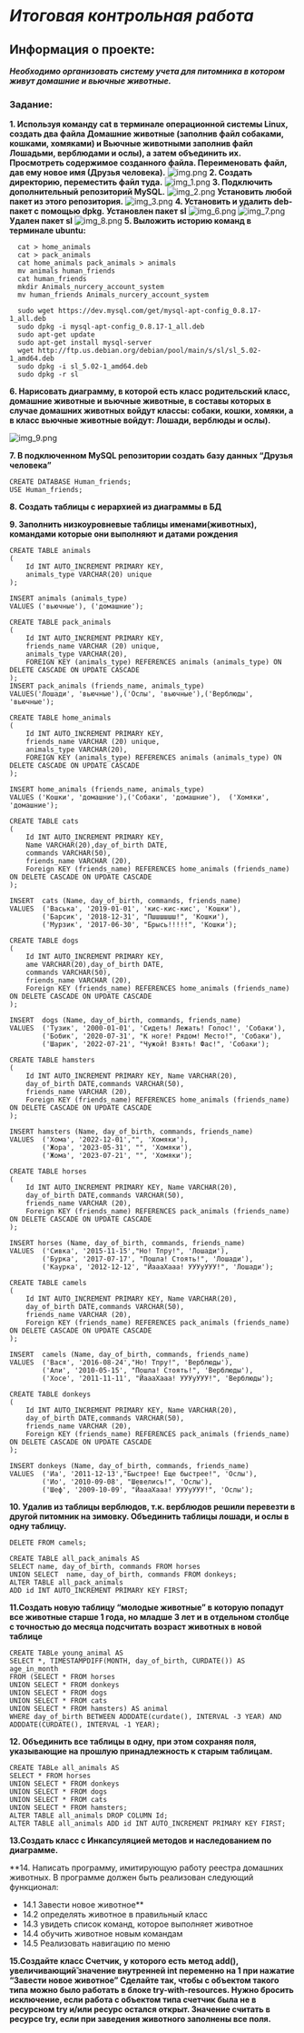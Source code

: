 # *Итоговая контрольная работа*

## Информация о проекте:

_**Необходимо организовать систему учета для питомника в котором живут
домашние и вьючные животные.**_

### Задание:
**1. Используя команду cat в терминале операционной системы Linux, создать
   два файла Домашние животные (заполнив файл собаками, кошками,
   хомяками) и Вьючные животными заполнив файл Лошадьми, верблюдами и
   ослы), а затем объединить их. Просмотреть содержимое созданного файла.
   Переименовать файл, дав ему новое имя (Друзья человека).**
      ![img.png](img.png)
**2. Создать директорию, переместить файл туда.**
      ![img_1.png](img_1.png)
**3. Подключить дополнительный репозиторий MySQL.**
      ![img_2.png](img_2.png)
   **Установить любой пакет из этого репозитория.**
      ![img_3.png](img_3.png)
**4. Установить и удалить deb-пакет с помощью dpkg.**
**Установлен пакет sl**
      ![img_6.png](img_6.png)
      ![img_7.png](img_7.png)
**Удален пакет sl**
      ![img_8.png](img_8.png)
**5. Выложить историю команд в терминале ubuntu:**
      
      cat > home_animals
      cat > pack_animals
      cat home_animals pack_animals > animals 
      mv animals human_friends
      cat human_friends
      mkdir Animals_nurcery_account_system
      mv human_friends Animals_nurcery_account_system

      sudo wget https://dev.mysql.com/get/mysql-apt-config_0.8.17-1_all.deb
      sudo dpkg -i mysql-apt-config_0.8.17-1_all.deb
      sudo apt-get update 
      sudo apt-get install mysql-server
      wget http://ftp.us.debian.org/debian/pool/main/s/sl/sl_5.02-1_amd64.deb
      sudo dpkg -i sl_5.02-1_amd64.deb
      sudo dpkg -r sl

**6. Нарисовать диаграмму, в которой есть класс родительский класс, домашние
   животные и вьючные животные, в составы которых в случае домашних
   животных войдут классы: собаки, кошки, хомяки, а в класс вьючные животные
   войдут: Лошади, верблюды и ослы).**

   ![img_9.png](img_9.png)

**7. В подключенном MySQL репозитории создать базу данных “Друзья
   человека”**
    
    CREATE DATABASE Human_friends;
    USE Human_friends;

**8. Создать таблицы с иерархией из диаграммы в БД**

**9. Заполнить низкоуровневые таблицы именами(животных), командами
которые они выполняют и датами рождения**

    CREATE TABLE animals
    (
        Id INT AUTO_INCREMENT PRIMARY KEY,
        animals_type VARCHAR(20) unique
    );

    INSERT animals (animals_type)
    VALUES ('вьючные'), ('домашние'); 

    CREATE TABLE pack_animals
    (
        Id INT AUTO_INCREMENT PRIMARY KEY, 
        friends_name VARCHAR (20) unique, 
        animals_type VARCHAR(20), 
        FOREIGN KEY (animals_type) REFERENCES animals (animals_type) ON DELETE CASCADE ON UPDATE CASCADE
    );
    INSERT pack_animals (friends_name, animals_type)
    VALUES('Лошади', 'вьючные'),('Ослы', 'вьючные'),('Верблюды', 'вьючные');    
    
    CREATE TABLE home_animals
    ( 
        Id INT AUTO_INCREMENT PRIMARY KEY, 
        friends_name VARCHAR (20) unique, 
        animals_type VARCHAR(20), 
        FOREIGN KEY (animals_type) REFERENCES animals (animals_type) ON DELETE CASCADE ON UPDATE CASCADE
    );
    
    INSERT home_animals (friends_name, animals_type)
    VALUES ('Кошки', 'домашние'),('Собаки', 'домашние'),  ('Хомяки', 'домашние');

    CREATE TABLE cats 
    (
        Id INT AUTO_INCREMENT PRIMARY KEY, 
        Name VARCHAR(20),day_of_birth DATE,
        commands VARCHAR(50), 
        friends_name VARCHAR (20),
        Foreign KEY (friends_name) REFERENCES home_animals (friends_name) ON DELETE CASCADE ON UPDATE CASCADE
    );

    INSERT  cats (Name, day_of_birth, commands, friends_name)
    VALUES  ('Васька', '2019-01-01', 'кис-кис-кис', 'Кошки'),
            ('Барсик', '2018-12-31', "Пшшшшшш!", 'Кошки'),  
            ('Мурзик', '2017-06-30', "Брысь!!!!!", 'Кошки');

    CREATE TABLE dogs 
    (
        Id INT AUTO_INCREMENT PRIMARY KEY, 
        ame VARCHAR(20),day_of_birth DATE,
        commands VARCHAR(50),
        friends_name VARCHAR (20),
        Foreign KEY (friends_name) REFERENCES home_animals (friends_name) ON DELETE CASCADE ON UPDATE CASCADE
    );

    INSERT  dogs (Name, day_of_birth, commands, friends_name) 
    VALUES  ('Тузик', '2000-01-01', 'Сидеть! Лежать! Голос!', 'Собаки'), 
            ('Бобик', '2020-07-31', "К ноге! Рядом! Место!", 'Собаки'), 
            ('Шарик', '2022-07-21', "Чужой! Взять! Фас!", 'Собаки');

    CREATE TABLE hamsters 
    (
        Id INT AUTO_INCREMENT PRIMARY KEY, Name VARCHAR(20),
        day_of_birth DATE,commands VARCHAR(50),
        friends_name VARCHAR (20),
        Foreign KEY (friends_name) REFERENCES home_animals (friends_name) ON DELETE CASCADE ON UPDATE CASCADE
    );

    INSERT hamsters (Name, day_of_birth, commands, friends_name)
    VALUES  ('Хома', '2022-12-01',"", 'Хомяки'),
            ('Жора', '2023-05-31', "", 'Хомяки'),
            ('Жома', '2023-07-21', "", 'Хомяки');

    CREATE TABLE horses 
    (
        Id INT AUTO_INCREMENT PRIMARY KEY, Name VARCHAR(20),
        day_of_birth DATE,commands VARCHAR(50),
        friends_name VARCHAR (20),
        Foreign KEY (friends_name) REFERENCES pack_animals (friends_name) ON DELETE CASCADE ON UPDATE CASCADE
    );

    INSERT horses (Name, day_of_birth, commands, friends_name)
    VALUES  ('Сивка', '2015-11-15',"Но! Тпру!", 'Лошади'),
            ('Бурка', '2017-07-17', "Пошла! Стоять!", 'Лошади'),
            ('Каурка', '2012-12-12', "ЙаааХааа! УУУуУУУ!", 'Лошади');

    CREATE TABLE camels 
    (
        Id INT AUTO_INCREMENT PRIMARY KEY, Name VARCHAR(20),
        day_of_birth DATE,commands VARCHAR(50),
        friends_name VARCHAR (20),
        Foreign KEY (friends_name) REFERENCES pack_animals (friends_name) ON DELETE CASCADE ON UPDATE CASCADE
    );

    INSERT  camels (Name, day_of_birth, commands, friends_name)
    VALUES  ('Вася', '2016-08-24',"Но! Тпру!", 'Верблюды'),
            ('Али', '2010-05-15', "Пошла! Стоять!", 'Верблюды'),
            ('Хосе', '2011-11-11', "ЙаааХааа! УУУуУУУ!", 'Верблюды');

    CREATE TABLE donkeys 
    (
        Id INT AUTO_INCREMENT PRIMARY KEY, Name VARCHAR(20),
        day_of_birth DATE,commands VARCHAR(50),
        friends_name VARCHAR (20),
        Foreign KEY (friends_name) REFERENCES pack_animals (friends_name) ON DELETE CASCADE ON UPDATE CASCADE
    );

    INSERT donkeys (Name, day_of_birth, commands, friends_name)
    VALUES  ('Иа', '2011-12-13',"Быстрее! Еще быстрее!", 'Ослы'),
            ('Ио', '2010-09-08', "Шевелись!", 'Ослы'),
            ('Шеф', '2009-10-09', "ЙаааХааа! УУУуУУУ!", 'Ослы');   
**10. Удалив из таблицы верблюдов, т.к. верблюдов решили перевезти в другой
    питомник на зимовку. Объединить таблицы лошади, и ослы в одну таблицу.**
        
    DELETE FROM camels;

    CREATE TABLE all_pack_animals AS
    SELECT name, day_of_birth, commands FROM horses
    UNION SELECT  name, day_of_birth, commands FROM donkeys;
    ALTER TABLE all_pack_animals
    ADD id INT AUTO_INCREMENT PRIMARY KEY FIRST;

**11.Создать новую таблицу “молодые животные” в которую попадут все
животные старше 1 года, но младше 3 лет и в отдельном столбце с точностью
до месяца подсчитать возраст животных в новой таблице**
    
    CREATE TABLe young_animal AS
    SELECT *, TIMESTAMPDIFF(MONTH, day_of_birth, CURDATE()) AS age_in_month
    FROM (SELECT * FROM horses
    UNION SELECT * FROM donkeys
    UNION SELECT * FROM dogs
    UNION SELECT * FROM cats
    UNION SELECT * FROM hamsters) AS animal
    WHERE day_of_birth BETWEEN ADDDATE(curdate(), INTERVAL -3 YEAR) AND ADDDATE(CURDATE(), INTERVAL -1 YEAR);
**12. Объединить все таблицы в одну, при этом сохраняя поля, указывающие на
    прошлую принадлежность к старым таблицам.**

    CREATE TABLe all_animals AS
    SELECT * FROM horses
    UNION SELECT * FROM donkeys
    UNION SELECT * FROM dogs
    UNION SELECT * FROM cats
    UNION SELECT * FROM hamsters;
    ALTER TABLE all_animals DROP COLUMN Id;
    ALTER TABLE all_animals ADD id INT AUTO_INCREMENT PRIMARY KEY FIRST;

**13.Создать класс с Инкапсуляцией методов и наследованием по диаграмме.**

**14. Написать программу, имитирующую работу реестра домашних животных.
    В программе должен быть реализован следующий функционал:

- 14.1 Завести новое животное**
- 14.2 определять животное в правильный класс
- 14.3 увидеть список команд, которое выполняет животное
- 14.4 обучить животное новым командам
- 14.5 Реализовать навигацию по меню

**15.Создайте класс Счетчик, у которого есть метод add(), увеличивающий̆
    значение внутренней int переменно на 1 при нажатие “Завести новое
    животное” 
    Сделайте так, чтобы с объектом такого типа можно было работать в
    блоке try-with-resources. Нужно бросить исключение, если работа с объектом
    типа счетчик была не в ресурсном try и/или ресурс остался открыт. Значение
    считать в ресурсе try, если при заведения животного заполнены все поля.**